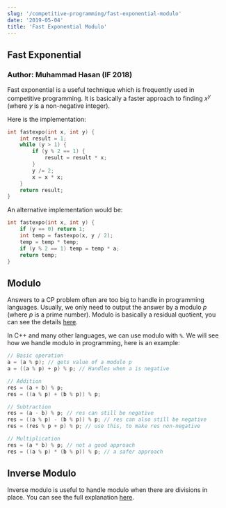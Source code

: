 ```yaml
---
slug: '/competitive-programming/fast-exponential-modulo'
date: '2019-05-04'
title: 'Fast Exponential Modulo'
---
```


## Fast Exponential

### Author: Muhammad Hasan (IF 2018)

Fast exponential is a useful technique which is frequently used in competitive programming. It is basically a faster approach to finding $x^y$ (where $y$ is a non-negative integer).

Here is the implementation:

```c++
int fastexpo(int x, int y) {
    int result = 1;
    while (y > 1) {
        if (y % 2 == 1) {
            result = result * x;
        }
        y /= 2;
        x = x * x;
    }
    return result;
}
```

An alternative implementation would be:

```c++
int fastexpo(int x, int y) {
	if (y == 0) return 1;
	int temp = fastexpo(x, y / 2);
	temp = temp * temp;
	if (y % 2 == 1) temp = temp * a;
	return temp;
}
```

## Modulo

Answers to a CP problem often are too big to handle in programming languages. Usually, we only need to output the answer by a modulo $p$ (where $p$ is a prime number). Modulo is basically a residual quotient, you can see the details [here](https://brilliant.org/wiki/modular-arithmetic/).

In C++ and many other languages, we can use modulo with `%`. We will see how we handle modulo in programming, here is an example:

```c++
// Basic operation
a = (a % p); // gets value of a modulo p
a = ((a % p) + p) % p; // Handles when a is negative

// Addition
res = (a + b) % p;
res = ((a % p) + (b % p)) % p;

// Subtraction
res = (a - b) % p; // res can still be negative
res = ((a % p) - (b % p)) % p; // res can also still be negative
res = (res % p + p) % p; // use this, to make res non-negative

// Multiplication
res = (a * b) % p; // not a good approach
res = ((a % p) * (b % p)) % p; // a safer approach
```

## Inverse Modulo

Inverse modulo is useful to handle modulo when there are divisions in place. You can see the full explanation [here](https://cp-algorithms.com/algebra/module-inverse.html).
